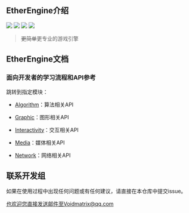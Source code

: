 ## EtherEngine介绍
[![](https://img.shields.io/github/stars/VoidmatrixHeathcliff/EtherEngine.svg?style=flat&labelColor=3f48cc)](https://github.com/VoidmatrixHeathcliff/EtherEngine/stargazers)  [![](https://img.shields.io/github/forks/VoidmatrixHeathcliff/EtherEngine.svg?style=flat&labelColor=3f48cc)](https://github.com/VoidmatrixHeathcliff/EtherEngine/network/members)  [![](https://img.shields.io/github/issues/VoidmatrixHeathcliff/EtherEngine.svg?style=flat&labelColor=3f48cc)](https://github.com/VoidmatrixHeathcliff/EtherEngine/issues)  ![](https://img.shields.io/github/license/VoidmatrixHeathcliff/EtherEngine.svg?style=flat&label=license&message=notspecified&labelColor=3f48cc)
> ~~更简单~~更专业的游戏引擎

## EtherEngine文档


### 面向开发者的学习流程和API参考

跳转到指定模块：

+ [Algorithm](.docs/Algorithm/index.md)：算法相关API

+ [Graphic](Graphic/index.md)：图形相关API

+ [Interactivity](Interactivity/index.md)：交互相关API

+ [Media](Media/index.md)：媒体相关API

+ [Network](Network/index.md)：网络相关API


## 联系开发组

如果在使用过程中出现任何问题或有任何建议，请直接在本仓库中提交issue。

也欢迎您直接发送邮件至Voidmatrix@qq.com
